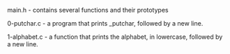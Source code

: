 main.h - contains several functions and their prototypes

0-putchar.c - a program that prints _putchar, followed by a new line.

1-alphabet.c - a function that prints the alphabet, in lowercase, followed by a new line.
